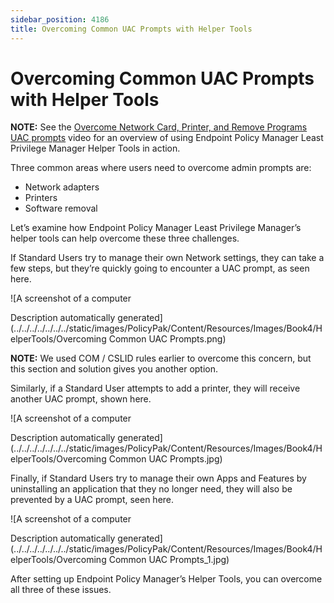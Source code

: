 ```yaml
---
sidebar_position: 4186
title: Overcoming Common UAC Prompts with Helper Tools
---
```


# Overcoming Common UAC Prompts with Helper Tools

**NOTE:** See the [Overcome Network Card, Printer, and Remove Programs UAC prompts](../../../Video/LeastPrivilege/UACPrompts "Overcome Network Card, Printer, and Remove Programs UAC prompts") video for an overview of using Endpoint Policy Manager Least Privilege Manager Helper Tools in action.

Three common areas where users need to overcome admin prompts are:

* Network adapters
* Printers
* Software removal

Let’s examine how Endpoint Policy Manager Least Privilege Manager’s helper tools can help overcome these three challenges.

If Standard Users try to manage their own Network settings, they can take a few steps, but they’re quickly going to encounter a UAC prompt, as seen here.

![A screenshot of a computer

Description automatically generated](../../../../../../../static/images/PolicyPak/Content/Resources/Images/Book4/HelperTools/Overcoming Common UAC Prompts.png)

**NOTE:** We used COM / CSLID rules earlier to overcome this concern, but this section and solution gives you another option.

Similarly, if a Standard User attempts to add a printer, they will receive another UAC prompt, shown here.

![A screenshot of a computer

Description automatically generated](../../../../../../../static/images/PolicyPak/Content/Resources/Images/Book4/HelperTools/Overcoming Common UAC Prompts.jpg)

Finally, if Standard Users try to manage their own Apps and Features by uninstalling an application that they no longer need, they will also be prevented by a UAC prompt, seen here.

![A screenshot of a computer

Description automatically generated](../../../../../../../static/images/PolicyPak/Content/Resources/Images/Book4/HelperTools/Overcoming Common UAC Prompts_1.jpg)

After setting up Endpoint Policy Manager’s Helper Tools, you can overcome all three of these issues.